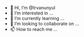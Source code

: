 - 👋 Hi, I’m @Irvanunyul
- 👀 I’m interested in ...
- 🌱 I’m currently learning ...
- 💞️ I’m looking to collaborate on ...
- 📫 How to reach me ...

<!---
Irvanunyul/Irvanunyul is a ✨ special ✨ repository because its `README.md` (this file) appears on your GitHub profile.
You can click the Preview link to take a look at your changes.
--->

